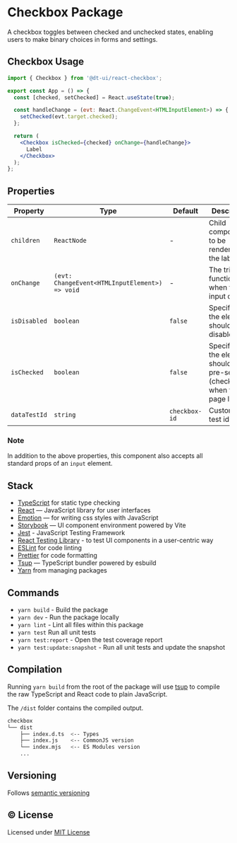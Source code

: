 # Checkbox Package

A checkbox toggles between checked and unchecked states, enabling users to make binary choices in forms and settings.

## Checkbox Usage

```jsx
import { Checkbox } from '@dt-ui/react-checkbox';

export const App = () => {
  const [checked, setChecked] = React.useState(true);

  const handleChange = (evt: React.ChangeEvent<HTMLInputElement>) => {
    setChecked(evt.target.checked);
  };

  return (
    <Checkbox isChecked={checked} onChange={handleChange}>
      Label
    </Checkbox>
  );
};
```

## Properties

| Property     | Type                                           | Default       | Description                                                                   |
| ------------ | ---------------------------------------------- | ------------- | ----------------------------------------------------------------------------- |
| `children`   | `ReactNode`                                    | -             | Child components to be rendered as the label.                                 |
| `onChange`   | `(evt: ChangeEvent<HTMLInputElement>) => void` | -             | The triggered function when the input change.                                 |
| `isDisabled` | `boolean`                                      | `false`       | Specifies if the element should be disabled.                                  |
| `isChecked`  | `boolean`                                      | `false`       | Specifies if the element should be pre-selected (checked) when the page loads |
| `dataTestId` | `string`                                       | `checkbox-id` | Customizable test identifier                                                  |

### Note

In addition to the above properties, this component also accepts all standard props of an `input` element.

## Stack

- [TypeScript](https://www.typescriptlang.org/) for static type checking
- [React](https://reactjs.org/) — JavaScript library for user interfaces
- [Emotion](https://emotion.sh/docs/introduction) — for writing css styles with JavaScript
- [Storybook](https://storybook.js.org/) — UI component environment powered by Vite
- [Jest](https://jestjs.io/) - JavaScript Testing Framework
- [React Testing Library](https://testing-library.com/) - to test UI components in a user-centric way
- [ESLint](https://eslint.org/) for code linting
- [Prettier](https://prettier.io) for code formatting
- [Tsup](https://github.com/egoist/tsup) — TypeScript bundler powered by esbuild
- [Yarn](https://yarnpkg.com/) from managing packages

## Commands

- `yarn build` - Build the package
- `yarn dev` - Run the package locally
- `yarn lint` - Lint all files within this package
- `yarn test` Run all unit tests
- `yarn test:report` - Open the test coverage report
- `yarn test:update:snapshot` - Run all unit tests and update the snapshot

## Compilation

Running `yarn build` from the root of the package will use [tsup](https://tsup.egoist.dev/) to compile the raw TypeScript and React code to plain JavaScript.

The `/dist` folder contains the compiled output.

```bash
checkbox
└── dist
    ├── index.d.ts  <-- Types
    ├── index.js    <-- CommonJS version
    └── index.mjs   <-- ES Modules version
    ...
```

## Versioning

Follows [semantic versioning](https://semver.org/)

## &copy; License

Licensed under [MIT License](LICENSE.md)

